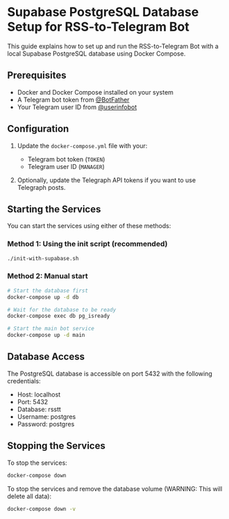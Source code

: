 # Supabase PostgreSQL Database Setup for RSS-to-Telegram Bot

This guide explains how to set up and run the RSS-to-Telegram Bot with a local Supabase PostgreSQL database using Docker Compose.

## Prerequisites

- Docker and Docker Compose installed on your system
- A Telegram bot token from [@BotFather](https://t.me/BotFather)
- Your Telegram user ID from [@userinfobot](https://t.me/userinfobot)

## Configuration

1. Update the `docker-compose.yml` file with your:
   - Telegram bot token (`TOKEN`)
   - Telegram user ID (`MANAGER`)

2. Optionally, update the Telegraph API tokens if you want to use Telegraph posts.

## Starting the Services

You can start the services using either of these methods:

### Method 1: Using the init script (recommended)
```bash
./init-with-supabase.sh
```

### Method 2: Manual start
```bash
# Start the database first
docker-compose up -d db

# Wait for the database to be ready
docker-compose exec db pg_isready

# Start the main bot service
docker-compose up -d main
```

## Database Access

The PostgreSQL database is accessible on port 5432 with the following credentials:
- Host: localhost
- Port: 5432
- Database: rsstt
- Username: postgres
- Password: postgres

## Stopping the Services

To stop the services:
```bash
docker-compose down
```

To stop the services and remove the database volume (WARNING: This will delete all data):
```bash
docker-compose down -v
```